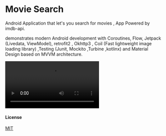 # Movie Search 

Android Application that let's you search for movies , App Powered by imdb-api.

demonstrates modern Android development with  Coroutines, Flow, Jetpack (Livedata, ViewModel), retrofit2 , Okhttp3 , Coil (Fast lightweight image loading library) ,Testing (Junit, Mockito ,Turbine ,kotlinx) and Material Design based on MVVM architecture.

![gif file](https://i.imgur.com/H9WUbyN.mp4)



#### License

[MIT](https://choosealicense.com/licenses/mit/)

